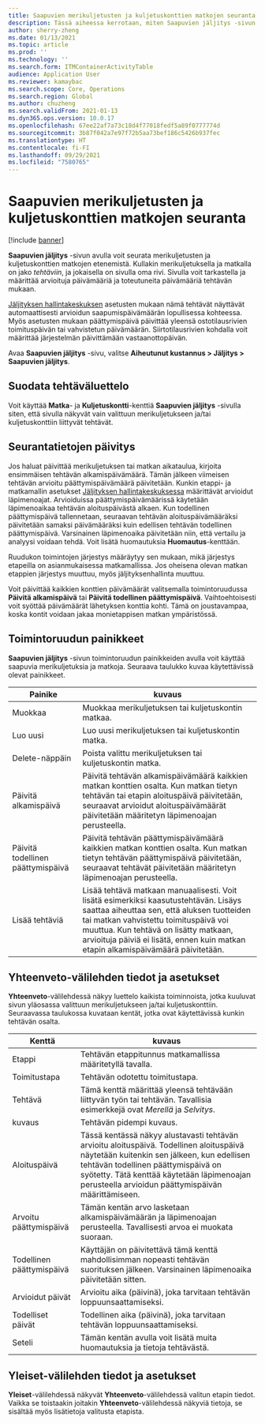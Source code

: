```yaml
---
title: Saapuvien merikuljetusten ja kuljetuskonttien matkojen seuranta
description: Tässä aiheessa kerrotaan, miten Saapuvien jäljitys -sivun avulla voit seurata merikuljetusten ja kuljetuskonttien matkojen etenemistä.
author: sherry-zheng
ms.date: 01/13/2021
ms.topic: article
ms.prod: ''
ms.technology: ''
ms.search.form: ITMContainerActivityTable
audience: Application User
ms.reviewer: kamaybac
ms.search.scope: Core, Operations
ms.search.region: Global
ms.author: chuzheng
ms.search.validFrom: 2021-01-13
ms.dyn365.ops.version: 10.0.17
ms.openlocfilehash: 67ee22af7a73c18d4f77018fedf5a89f0777774d
ms.sourcegitcommit: 3b87f042a7e97f72b5aa73bef186c5426b937fec
ms.translationtype: HT
ms.contentlocale: fi-FI
ms.lasthandoff: 09/29/2021
ms.locfileid: "7580765"
---
```

# <a name="track-inbound-voyages-and-shipping-container-journeys"></a>Saapuvien merikuljetusten ja kuljetuskonttien matkojen seuranta

[!include [banner](../../includes/banner.md)]

**Saapuvien jäljitys** -sivun avulla voit seurata merikuljetusten ja kuljetuskonttien matkojen etenemistä. Kullakin merikuljetuksella ja matkalla on jako *tehtäviin*, ja jokaisella on sivulla oma rivi. Sivulla voit tarkastella ja määrittää arvioituja päivämääriä ja toteutuneita päivämääriä tehtävän mukaan.

[Jäljityksen hallintakeskuksen](delivery-information-setup.md#tracking-control-center) asetusten mukaan nämä tehtävät näyttävät automaattisesti arvioidun saapumispäivämäärän lopullisessa kohteessa. Myös asetusten mukaan päättymispäivä päivittää yleensä ostotilausrivien toimituspäivän tai vahvistetun päivämäärän. Siirtotilausrivien kohdalla voit määrittää järjestelmän päivittämään vastaanottopäivän.

Avaa **Saapuvien jäljitys** -sivu, valitse **Aiheutunut kustannus \> Jäljitys \> Saapuvien jäljitys**.

## <a name="filter-the-activities-list"></a>Suodata tehtäväluettelo

Voit käyttää **Matka**- ja **Kuljetuskontti**-kenttiä **Saapuvien jäljitys** -sivulla siten, että sivulla näkyvät vain valittuun merikuljetukseen ja/tai kuljetuskonttiin liittyvät tehtävät.

## <a name="update-tracking-information"></a>Seurantatietojen päivitys

Jos haluat päivittää merikuljetuksen tai matkan aikataulua, kirjoita ensimmäisen tehtävän alkamispäivämäärä. Tämän jälkeen viimeisen tehtävän arvioitu päättymispäivämäärä päivitetään. Kunkin etappi- ja matkamallin asetukset [Jäljityksen hallintakeskuksessa](delivery-information-setup.md#tracking-control-center) määrittävät arvioidut läpimenoajat. Arvioiduissa päättymispäivämäärissä käytetään läpimenoaikaa tehtävän aloituspäivästä alkaen. Kun todellinen päättymispäivä tallennetaan, seuraavan tehtävän aloituspäivämääräksi päivitetään samaksi päivämääräksi kuin edellisen tehtävän todellinen päättymispäivä. Varsinainen läpimenoaika päivitetään niin, että vertailu ja analyysi voidaan tehdä. Voit lisätä huomautuksia **Huomautus**-kenttään.

Ruudukon toimintojen järjestys määräytyy sen mukaan, mikä järjestys etapeilla on asianmukaisessa matkamallissa. Jos oheisena olevan matkan etappien järjestys muuttuu, myös jäljityksenhallinta muuttuu.

Voit päivittää kaikkien konttien päivämäärät valitsemalla toimintoruudussa **Päivitä alkamispäivä** tai **Päivitä todellinen päättymispäivä**. Vaihtoehtoisesti voit syöttää päivämäärät lähetyksen konttia kohti. Tämä on joustavampaa, koska kontit voidaan jakaa monietappisen matkan ympäristössä.

## <a name="buttons-on-the-action-pane"></a>Toimintoruudun painikkeet

**Saapuvien jäljitys** -sivun toimintoruudun painikkeiden avulla voit käyttää saapuvia merikuljetuksia ja matkoja. Seuraava taulukko kuvaa käytettävissä olevat painikkeet.

| Painike | kuvaus |
|---|---|
| Muokkaa | Muokkaa merikuljetuksen tai kuljetuskontin matkaa. |
| Luo uusi | Luo uusi merikuljetuksen tai kuljetuskontin matka. |
| Delete-näppäin | Poista valittu merikuljetuksen tai kuljetuskontin matka. |
| Päivitä alkamispäivä | Päivitä tehtävän alkamispäivämäärä kaikkien matkan konttien osalta. Kun matkan tietyn tehtävän tai etapin aloituspäivä päivitetään, seuraavat arvioidut aloituspäivämäärät päivitetään määritetyn läpimenoajan perusteella. |
| Päivitä todellinen päättymispäivä | Päivitä tehtävän päättymispäivämäärä kaikkien matkan konttien osalta. Kun matkan tietyn tehtävän päättymispäivä päivitetään, seuraavat tehtävät päivitetään määritetyn läpimenoajan perusteella. |
| Lisää tehtäviä | Lisää tehtävä matkaan manuaalisesti. Voit lisätä esimerkiksi kaasutustehtävän. Lisäys saattaa aiheuttaa sen, että aluksen tuotteiden tai matkan vahvistettu toimituspäivä voi muuttua. Kun tehtävä on lisätty matkaan, arvioituja päiviä ei lisätä, ennen kuin matkan etapin alkamispäivämäärä päivitetään. |

## <a name="information-and-settings-on-the-overview-tab"></a>Yhteenveto-välilehden tiedot ja asetukset

**Yhteenveto**-välilehdessä näkyy luettelo kaikista toiminnoista, jotka kuuluvat sivun yläosassa valittuun merikuljetukseen ja/tai kuljetuskonttiin. Seuraavassa taulukossa kuvataan kentät, jotka ovat käytettävissä kunkin tehtävän osalta.

| Kenttä | kuvaus |
|---|---|
| Etappi | Tehtävän etappitunnus matkamallissa määritetyllä tavalla. |
| Toimitustapa | Tehtävän odotettu toimitustapa. |
| Tehtävä | Tämä kenttä määrittää yleensä tehtävään liittyvän työn tai tehtävän. Tavallisia esimerkkejä ovat *Merellä* ja *Selvitys*. |
| kuvaus | Tehtävän pidempi kuvaus. |
| Aloituspäivä | Tässä kentässä näkyy alustavasti tehtävän arvioitu aloituspäivä. Todellinen aloituspäivä näytetään kuitenkin sen jälkeen, kun edellisen tehtävän todellinen päättymispäivä on syötetty. Tätä kenttää käytetään läpimenoajan perusteella arvioidun päättymispäivän määrittämiseen. |
| Arvoitu päättymispäivä | Tämän kentän arvo lasketaan alkamispäivämäärän ja läpimenoajan perusteella. Tavallisesti arvoa ei muokata suoraan. |
| Todellinen päättymispäivä | Käyttäjän on päivitettävä tämä kenttä mahdollisimman nopeasti tehtävän suorituksen jälkeen. Varsinainen läpimenoaika päivitetään sitten. |
| Arvioidut päivät | Arvioitu aika (päivinä), joka tarvitaan tehtävän loppuunsaattamiseksi. |
| Todelliset päivät | Todellinen aika (päivinä), joka tarvitaan tehtävän loppuunsaattamiseksi. |
| Seteli | Tämän kentän avulla voit lisätä muita huomautuksia ja tietoja tehtävästä. |

## <a name="information-and-settings-on-the-general-tab"></a>Yleiset-välilehden tiedot ja asetukset

**Yleiset**-välilehdessä näkyvät **Yhteenveto**-välilehdessä valitun etapin tiedot. Vaikka se toistaakin joitakin **Yhteenveto**-välilehdessä näkyviä tietoja, se sisältää myös lisätietoja valitusta etapista.
